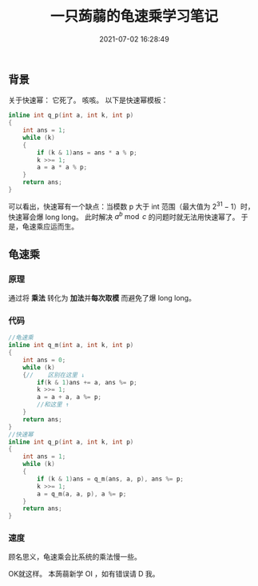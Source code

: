 ﻿---
title: 一只蒟蒻的龟速乘学习笔记
date: 2021-07-02 16:28:49
tags: 
- c++
- 数论
categories: Dumby的OI生涯
---
## 背景
关于快速幂：
它死了。
咳咳。<!--more-->
以下是快速幂模板：
```cpp
inline int q_p(int a, int k, int p) 
{
	int ans = 1;
	while (k) 
	{
		if (k & 1)ans = ans * a % p;
		k >>= 1;
		a = a * a % p;
	}
	return ans;
}
```
可以看出，快速幂有一个缺点：当模数 p 大于 int 范围（最大值为 $2^{31}-1$）时，快速幂会爆 long long。
此时解决 $a^{b} \bmod c$ 的问题时就无法用快速幂了。
于是，龟速乘应运而生。
## 龟速乘
### 原理
通过将 **乘法** 转化为 **加法**并**每次取模** 而避免了爆 long long。
### 代码
```cpp
//龟速乘
inline int q_m(int a, int k, int p)
{
	int ans = 0;
	while (k)
	{//    区别在这里 ↓
		if(k & 1)ans += a, ans %= p;
		k >>= 1;
		a = a + a, a %= p;
		//和这里 ↑
	}
	return ans;
}
//快速幂
inline int q_p(int a, int k, int p) 
{
	int ans = 1;
	while (k) 
	{
		if (k & 1)ans = q_m(ans, a, p), ans %= p;
		k >>= 1;
		a = q_m(a, a, p), a %= p;
	}
	return ans;
}
```
### 速度
顾名思义，龟速乘会比系统的乘法慢一些。

OK就这样。
本蒟蒻新学 OI ，如有错误请 D 我。